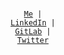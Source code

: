 <p align="center">
  <code>
    <a href="https://botdv.github.io">Me</a> |
    <a href="https://www.linkedin.com/in/botdv/">LinkedIn</a> |
    <a href="https://gitlab.com/botdv">GitLab</a> |
    <a href="https://twitter.com/botdv_">Twitter</a>
  </code>
</p>
